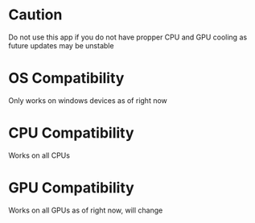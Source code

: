 # Caution
Do not use this app if you do not have propper CPU and GPU cooling as future updates may be unstable
# OS Compatibility
Only works on windows devices as of right now
# CPU Compatibility
Works on all CPUs
# GPU Compatibility
Works on all GPUs as of right now, will change
